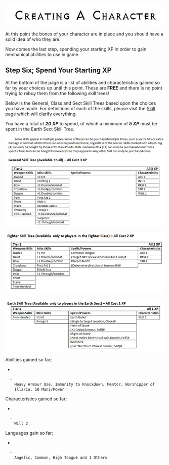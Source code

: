 

<div class="center" style="width: auto; margin-left: auto; margin-right: auto;">

![<File:CharGen.jpg>](CharGen.jpg "File:CharGen.jpg")

</div>

At this point the bones of your character are in place and you should
have a solid idea of who they are.

Now comes the last step, spending your starting XP in order to gain
mechanical abilities to use in game.

## **Step Six; Spend Your Starting XP**

At the bottom of the page is a list of abilities and characteristics
gained so far by your choices up until this point. These are **FREE**
and there is no point trying to rebuy them from the following skill
trees\!

Below is the General, Class and Sect Skill Trees based upon the choices
you have made. For definitions of each of the skills, please visit the
[Skill](Skill "wikilink") page which will clarify everything.

You have a total of ***20 XP*** to spend, of which a minimum of ***5
XP*** must be spent in the Earth Sect Skill Tree.

<div class="center" style="width: auto; margin-left: auto; margin-right: auto;">

![<File:GeneralSkillTree.jpg>](GeneralSkillTree.jpg
"File:GeneralSkillTree.jpg")

</div>

<div class="center" style="width: auto; margin-left: auto; margin-right: auto;">

![<File:FighterSkillTree.jpg>](FighterSkillTree.jpg
"File:FighterSkillTree.jpg")

</div>

<div class="center" style="width: auto; margin-left: auto; margin-right: auto;">

![<File:EarthSkillTree.jpg>](EarthSkillTree.jpg
"File:EarthSkillTree.jpg")

</div>

Abilities gained so far;

  -

      -
        Heavy Armour Use, Immunity to Knockdown, Mentor, Worshipper of
        Illaria, 10 Mani/Power

Characteristics gained so far;

  -

      -
        Will 2

Languages gain so far;

  -

      -
        Angelic, Common, High Tongue and 1 Others